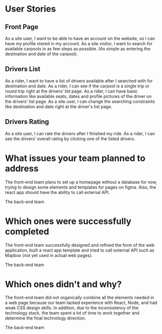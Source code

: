 # User Stories

## Front Page

As a site user, I want to be able to have an account on the website, so I can have my profile stored in my account.
As a site visitor, I want to search for available carpools in as few steps as possible. (As simple as entering the destination and date of the carpool).

## Drivers List

As a rider, I want to have a list of drivers available after I searched with for destination and date.
As a rider, I can see if the carpool is a single trip or round trip right at the drivers’ list page.
As a rider, I can have basic information like available seats, dates and profile pictures of the driver on the drivers' list page.
As a site user, I can change the searching constraints like destination and date right at the driver's list page.

## Drivers Rating

As a site user, I can rate the drivers after I finished my ride.
As a rider, I can see the drivers’ overall rating by clicking one of the listed drivers. 

# What issues your team planned to address

The front-end team plans to set up a homepage without a database for now, trying to design some elements and templates for pages on figma. Also, the react app should have the ability to call external API.

The back-end team

# Which ones were successfully completed

The front-end team successfully designed and refined the form of the web application, built a react app template and tried to call external API such as Mapbox (not yet used in actual web pages).

The back-end team

# Which ones didn't and why?

The front-end team did not organically combine all the elements needed in a web page because our team lacked experience with React, Node, and had weak CSS design skills. In addition, due to the inconsistency of the technology stack, the team spent a lot of time to work together and determine the final technology direction.

The back-end team
